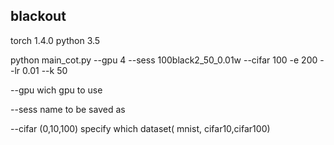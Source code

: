 ## blackout

torch  1.4.0 
python 3.5


python main_cot.py --gpu 4 --sess 100black2_50_0.01w --cifar 100 -e 200 --lr 0.01 --k 50

--gpu    wich gpu to use


--sess   name to be saved as


--cifar  (0,10,100) specify which dataset( mnist, cifar10,cifar100)
